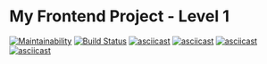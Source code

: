 # My Frontend Project - Level 1
[![Maintainability](https://api.codeclimate.com/v1/badges/4c4e14e22de0e161f1a9/maintainability)](https://codeclimate.com/github/Evgeny24/frontend-project-lvl1/maintainability)
[![Build Status](https://travis-ci.org/Evgeny24/frontend-project-lvl1.svg?branch=master)](https://travis-ci.org/Evgeny24/frontend-project-lvl1)
[![asciicast](https://asciinema.org/a/azhhETfNOOmp88LnszlItFlgM.svg)](https://asciinema.org/a/azhhETfNOOmp88LnszlItFlgM)
[![asciicast](https://asciinema.org/a/H2qt83jhS92XdkTjcWt7OltTn.svg)](https://asciinema.org/a/H2qt83jhS92XdkTjcWt7OltTn)
[![asciicast](https://asciinema.org/a/jzjyjakN8zrk6DXQkXQGg6abg.svg)](https://asciinema.org/a/jzjyjakN8zrk6DXQkXQGg6abg)
[![asciicast](https://asciinema.org/a/lRcWHHUT0AQIbVrFWM0r72YZJ.svg)](https://asciinema.org/a/lRcWHHUT0AQIbVrFWM0r72YZJ)
